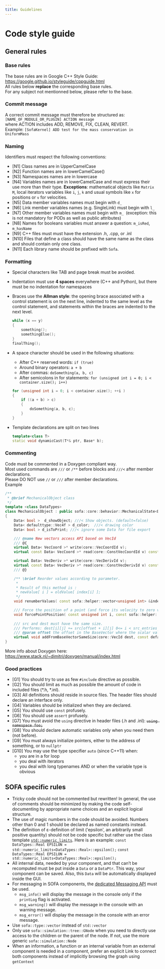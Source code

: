 ```yaml
---
title: Guidelines
---
```


# Code style guide

## General rules

### Base rules
The base rules are in Google C++ Style Guide: https://google.github.io/styleguide/cppguide.html   
All rules below **replace** the corresponding base rules.  
For any subject not mentionned below, please refer to the base.

### Commit message
A correct commit message must therefore be structured as:  
`[NAME_OF_MODULE_OR_PLUGIN] ACTION message`  
where ACTION includes ADD, REMOVE, FIX, CLEAN, REVERT.  
Example: `[SofaKernel] ADD test for the mass conservation in UniformMass` 

### Naming
Identifiers must respect the following conventions:

- [N1] Class names are in UpperCamelCase
- [N2] Function names are in lowerCamelCase()
- [N3] Namespaces names are in lowercase
- [N4] Variables names are in lowerCamelCase and must express their use more than their type. **Exceptions**:  mathematical objects like `Matrix M`, local iterators variables like `i`, `j`, `k`  and usual symbols like `x` for positions or `v` for velocities.
- [N5] Data member variables names must begin with `d_`
- [N6] Link member variables names (e.g. SingleLink) must begin with `l_`
- [N7] Other member variables names must begin with `m_ `(exception: this is not mandatory for PODs as well as public attributes)
- [N8] Names for booleans variables must answer a question: `m_isRed`, `m_hasName`
- [N9] C++ files must must have the extension .h, .cpp, or .inl
- [N10] Files that define a class should have the same name as the class and should contain only one class.
- [N11] Each library name should be prefixed with `Sofa`.

### Formatting
- Special characters like TAB and page break must be avoided.
- Indentation must use **4 spaces** everywhere (C++ and Python), but there must be no indentation for namespaces
- Braces use the **Allman style**: the opening brace associated with a control statement is on the next line, indented to the same level as the control statement, and statements within the braces are indented to the next level.

  ```cpp
  while (x == y)
  {
      something();
      somethingElse();
  }
  finalThing();
  ```

- A space character should be used in the following situations:
    - After C++ reserved words: `if (true)`
    - Around binary operators: `a + b`
    - After commas: `doSomething(a, b, c)`
    - After semicolons in for statements: `for (unsigned int i = 0; i < container.size(); i++)`
    ```cpp
    for (unsigned int i = 0; i < container.size(); ++i )
    {
        if ((a + b) > c)
        {
            doSomething(a, b, c);
        }
    }
    ```

- Template declarations are split on two lines
    
    ```cpp
    template<class T>
    static void dynamicCast(T*& ptr, Base* b);
    ```

### Commenting
Code must be commented in a Doxygen compliant way.  
Most used commands are `///` or `/**` before blocks and `///<` after member declarations.  
Please DO NOT use `//` or `///` after member declarations.  
Example  
```cpp
/**
 * @brief MechanicalObject class
 */
template <class DataTypes>
class MechanicalObject : public sofa::core::behavior::MechanicalState<DataTypes>
{
    Data< bool >  d_showObject; ///< Show objects. (default=false)
    Data< defaulttype::Vec4f > d_color;  ///< drawing color
    Data< bool > d_isToPrint; ///< ignore some Data for file export

    /// @name New vectors access API based on VecId
    /// @{
    virtual Data< VecCoord >* write(core::VecCoordId v);
    virtual const Data< VecCoord >* read(core::ConstVecCoordId v) const;

    virtual Data< VecDeriv >* write(core::VecDerivId v);
    virtual const Data< VecDeriv >* read(core::ConstVecDerivId v) const;
    /// @}

    /** \brief Reorder values according to parameter.
     *
     * Result of this method is :
     * newValue[ i ] = oldValue[ index[i] ];
     */
    void renumberValues( const sofa::helper::vector<unsigned int> &index );

    /// Force the position of a point (and force its velocity to zero value)
    void forcePointPosition( const unsigned int i, const sofa::helper::vector< double >& m_x);
    
    /// src and dest must have the same size.
    /// Performs: dest[i][j] += src[offset + i][j] 0<= i < src_entries  0<= j < 3 (for 3D objects) 0 <= j < 2 (for 2D objects)
    /// @param offset the offset in the BaseVector where the scalar values will be used. It will be updated to the first scalar value after the ones used by this operation when this method returns
    virtual void addFromBaseVectorSameSize(core::VecId dest, const defaulttype::BaseVector* src, unsigned int &offset);
}
```      
More info about Doxygen here: https://www.stack.nl/~dimitri/doxygen/manual/index.html 

### Good practices
- [G1] You should try to use as few `#include` directive as possible.
- [G2] You should limit as much as possible the amount of code in included files (*.h, *.inl).
- [G3] All definitions should reside in source files. The header files should declare an interface only.
- [G4] Variables should be initialized when they are declared.
- [G5] You should use `const` profusely.
- [G6] You should use `assert` profusely.
- [G7] You must avoid the `using` directive in header files (.h and .inl): ~~`using namespace foo;`~~
- [G8] You should declare automatic variables only when you need them (not before).
- [G9] You must always initialize pointers, either to the address of something, or to `nullptr`
- [G10] You may use the type specifier `auto` (since C++11) when:
    - you are in a for loop
    - you deal with iterators
    - you deal with long typenames AND or when the variable type is obvious

## SOFA specific rules
- Tricky code should not be commented but rewritten! In general, the use of comments should be minimized by making the code self-documenting by appropriate name choices and an explicit logical structure.
- The use of magic numbers in the code should be avoided. Numbers other than 0 and 1 should be declared as named constants instead.
- The definition of ε-definition of limit ('epsilon', an arbitrarily small positive quantity) should not be code specific but rather use the class template [`std::numeric_limits`](https://en.cppreference.com/w/cpp/types/numeric_limits/epsilon). Here is an example: `const DataTypes::Real EPSILON = std::numeric_limits<DataTypes::Real>::epsilon();`
`const DataTypes::Real EPSILON = std::numeric_limits<DataTypes::Real>::epsilon();`
- All internal data, needed by your component, and that can’t be recomputed must be put inside a `Data` or a `DataPtr`. This way, your component can be saved. Also, this `Data` will be automatically displayed inside the GUI.
- For messaging in SOFA components, the [dedicated Messaging API](https://www.sofa-framework.org/community/doc/programming-with-sofa/start-coding/message-api/) must be used.
    - `msg_info()` will display the message in the console only if the `printLog` flag is activated.
    - `msg_warning()` will display the message in the console with an warning message.
    - `msg_error()` will display the message in the console with an error message.
- Use `sofa::type::vector`  instead of `std::vector`
- Only use `sofa::simulation::tree::GNode` when you need to directly use access to the children or the parent of the node. If not, use the more generic `sofa::simulation::Node`
- When an information, a function or an internal variable from an external component is needed in a component, prefer an explicit Link to connect both components instead of implicitly browsing the graph using `getContext`
